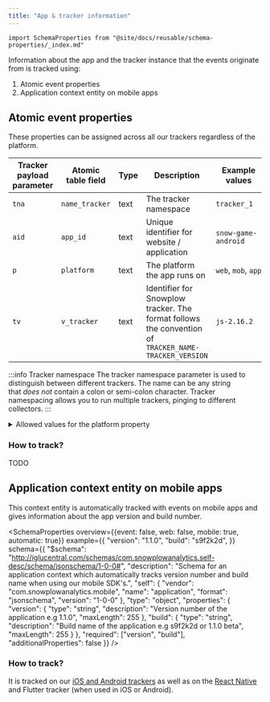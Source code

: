 ```yaml
---
title: "App & tracker information"
---
```


```mdx-code-block
import SchemaProperties from "@site/docs/reusable/schema-properties/_index.md"
```

Information about the app and the tracker instance that the events originate from is tracked using:

1. Atomic event properties
2. Application context entity on mobile apps

## Atomic event properties

These properties can be assigned across all our trackers regardless of the platform.

Tracker payload parameter | Atomic table field | Type | Description | Example values
---|---|---|---|---
`tna` | `name_tracker` | text | The tracker namespace | `tracker_1`
`aid` | `app_id` | text | Unique identifier for website / application | `snow-game-android`
`p` | `platform` | text | The platform the app runs on | `web`, `mob`, `app`
`tv` | `v_tracker` | text | Identifier for Snowplow tracker. The format follows the convention of `TRACKER_NAME-TRACKER_VERSION` | `js-2.16.2`

:::info Tracker namespace
The tracker namespace parameter is used to distinguish between different trackers. The name can be any string that _does not_ contain a colon or semi-colon character. Tracker namespacing allows you to run multiple trackers, pinging to different collectors.
:::

<details>
  <summary>Allowed values for the platform property</summary>
  <div>

Platform | `p` value
---|---
Web (including Mobile Web) | `web`
Mobile/Tablet | `mob`
Desktop/Laptop/Netbook | `pc`
Server-Side App | `srv`
General App | `app`
Connected TV | `tv`
Games Console | `cnsl`
Internet of Things | `iot`
Headset | `headset`

  </div>
</details>

### How to track?

TODO

## Application context entity on mobile apps

This context entity is automatically tracked with events on mobile apps and gives information about the app version and build number.

<SchemaProperties
  overview={{event: false, web: false, mobile: true, automatic: true}}
  example={{
    "version": "1.1.0",
    "build": "s9f2k2d",
  }}
  schema={{ "$schema": "http://iglucentral.com/schemas/com.snowplowanalytics.self-desc/schema/jsonschema/1-0-0#", "description": "Schema for an application context which automatically tracks version number and build name when using our mobile SDK's.", "self": { "vendor": "com.snowplowanalytics.mobile", "name": "application", "format": "jsonschema", "version": "1-0-0" }, "type": "object", "properties": { "version": { "type": "string", "description": "Version number of the application e.g 1.1.0", "maxLength": 255 }, "build": { "type": "string", "description": "Build name of the application e.g s9f2k2d or 1.1.0 beta", "maxLength": 255 } }, "required": ["version", "build"], "additionalProperties": false }} />

### How to track?

It is tracked on our [iOS and Android trackers](/docs/collecting-data/collecting-from-own-applications/mobile-trackers/tracking-events/platform-and-application-context/index.md#application-context) as well as on the [React Native](/docs/collecting-data/collecting-from-own-applications/react-native-tracker/tracking-events/platform-and-application-context/index.md#application-context) and Flutter tracker (when used in iOS or Android).
